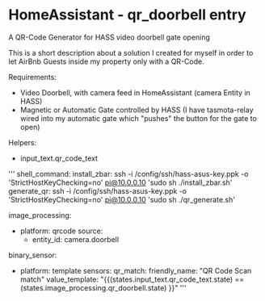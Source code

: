 # HomeAssistant - qr_doorbell entry
A QR-Code Generator for HASS video doorbell gate opening

This is a short description about a solution I created for myself in order to let AirBnb Guests inside my property only with a QR-Code. 


Requirements: 
- Video Doorbell, with camera feed in HomeAssistant (camera Entity in HASS)
- Magnetic or Automatic Gate controlled by HASS (I have tasmota-relay wired into my automatic gate which "pushes" the button for the gate to open)

Helpers: 
 - input_text.qr_code_text

'''
shell_command:
  install_zbar: ssh -i /config/ssh/hass-asus-key.ppk -o 'StrictHostKeyChecking=no' pi@10.0.0.10 'sudo sh ./install_zbar.sh'
  generate_qr: ssh -i /config/ssh/hass-asus-key.ppk -o 'StrictHostKeyChecking=no' pi@10.0.0.10 'sudo sh ./qr_generate.sh'

image_processing:
  - platform: qrcode
    source:
     - entity_id: camera.doorbell
	 
binary_sensor:	 
  - platform: template
    sensors:
      qr_match:
        friendly_name: "QR Code Scan match"
        value_template: "{{(states.input_text.qr_code_text.state) == (states.image_processing.qr_doorbell.state) }}"
'''
